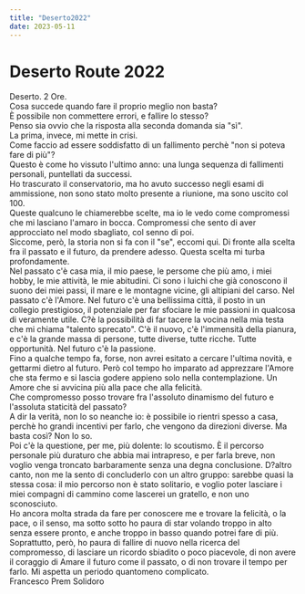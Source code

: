 ```yaml
---
title: "Deserto2022"
date: 2023-05-11
---
```

# Deserto Route 2022
Deserto. 2 Ore.  
Cosa succede quando fare il proprio meglio non basta?  
È possibile non commettere errori, e fallire lo stesso?  
Penso sia ovvio che la risposta alla seconda domanda sia "sì".  
La prima, invece, mi mette in crisi.  
Come faccio ad essere soddisfatto di un fallimento perchè "non si poteva fare di più"?  
Questo è come ho vissuto l'ultimo anno: una lunga sequenza di fallimenti personali, puntellati da successi.  
Ho trascurato il conservatorio, ma ho avuto successo negli esami di ammissione, non sono stato molto presente a riunione, ma sono uscito col 100.  
Queste qualcuno le chiamerebbe scelte, ma io le vedo come compromessi che mi lasciano l'amaro in bocca. Compromessi che sento di aver approcciato nel modo sbagliato, col senno di poi.  
Siccome, però, la storia non si fa con il "se", eccomi qui. Di fronte alla scelta fra il passato e il futuro, da prendere adesso. 
Questa scelta mi turba profondamente.  
Nel passato c'è casa mia, il mio paese, le persome che più amo, i miei hobby, le mie attività, le mie abitudini. Ci sono i luichi che già conoscono il suono dei miei passi, il mare e le montagne vicine, gli altipiani del carso. Nel passato c'è l'Amore. Nel futuro c'è una bellissima città, il posto in un collegio prestigioso, il potenziale per far sfociare le mie passioni in qualcosa di veramente utile. C?è la possibilità di far tacere la vocina nella mia testa che mi chiama "talento sprecato". C'è il nuovo, c'è l'immensità della pianura, e c'è la grande massa di persone, tutte diverse, tutte ricche. Tutte opportunità. 
Nel futuro c'è la passione.  
Fino a qualche tempo fa, forse, non avrei esitato a cercare l'ultima novità, e gettarmi dietro al futuro. Però col tempo ho imparato ad apprezzare l'Amore che sta fermo e si lascia godere appieno solo nella contemplazione. Un Amore che si avvicina più alla pace che alla felicità.  
Che compromesso posso trovare fra l'assoluto dinamismo del futuro e l'assoluta staticità del passato?  
A dir la verità, non lo so neanche io: è possibile io rientri spesso a casa, perchè ho grandi incentivi per farlo, che vengono da direzioni diverse. Ma basta così? Non lo so.  
Poi c'è la questione, per me, più dolente: lo scoutismo. È il percorso personale più duraturo che abbia mai intrapreso, e per farla breve, non voglio venga troncato barbaramente senza una degna conclusione. D?altro canto, non me la sento di concluderlo con un altro gruppo: sarebbe quasi la stessa cosa: il mio percorso non è stato solitario, e voglio poter lasciare i miei compagni di cammino come lascerei un gratello, e non uno sconosciuto.  
Ho ancora molta strada da fare per conoscere me e trovare la felicità, o la pace, o il senso, ma sotto sotto ho paura di star volando troppo in alto senza essere pronto, e anche troppo in basso quando potrei fare di più.  
Soprattutto, però, ho paura di fallire di nuovo nella ricerca del compromesso, di lasciare un ricordo sbiadito o poco piacevole, di non avere il coraggio di Amare il futuro come il passato, o di non trovare il tempo per farlo. Mi aspetta un periodo quantomeno complicato.  
Francesco Prem Solidoro
